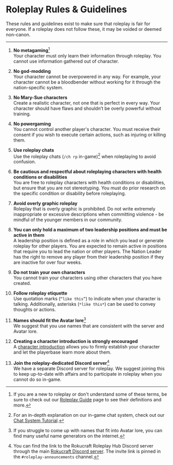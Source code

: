 # Roleplay Rules & Guidelines

These rules and guidelines exist to make sure that roleplay is fair for everyone. If a roleplay does not follow these, it may be voided or deemed non-canon.

* * *

1. **No metagaming**[^1]  
Your character must only learn their information through roleplay. You cannot use information gathered out of character.

2. **No god-modding**  
Your character cannot be overpowered in any way. For example, your character cannot be a bloodbender without working for it through the nation-specific system.

3. **No Mary-Sue characters**  
Create a realistic character, not one that is perfect in every way. Your character should have flaws and shouldn’t be overly powerful without training.

4. **No powergaming**  
You cannot control another player's character. You must receive their consent if you wish to execute certain actions, such as injuring or killing them.

5. **Use roleplay chats**  
Use the roleplay chats (`/ch rp` in-game)[^2] when roleplaying to avoid confusion.

6. **Be cautious and respectful about roleplaying characters with health conditions or disabilities**  
You are free to roleplay characters with health conditions or disabilities, but ensure that you are not stereotyping. You must do prior research on the specific condition or disability before roleplaying.

7. **Avoid overly graphic roleplay**  
Roleplay that is overly graphic is prohibited. Do not write extremely inappropriate or excessive descriptions when committing violence - be mindful of the younger members in our community.

8. **You can only hold a maximum of two leadership positions and must be active in them**  
A leadership position is defined as a role in which you lead or generate roleplay for other players. You are expected to remain active in positions that require you to lead the nation or other players. The Nation Leader has the right to remove any player from their leadership position if they are inactive for over four weeks.

9. **Do not train your own characters**  
You cannot train your characters using other characters that you have created.

10. **Follow roleplay etiquette**  
Use quotation marks (`“like this”`) to indicate when your character is talking. Additionally, asterisks (`*like this*`) can be used to convey thoughts or actions.

11. **Names should fit the Avatar lore**[^3]  
We suggest that you use names that are consistent with the server and Avatar lore.

12. **Creating a character introduction is strongly encouraged**  
A [character introduction](character-introductions.md) allows you to firmly establish your character and let the playerbase learn more about them.

13. **Join the roleplay-dedicated Discord server**[^4]  
We have a separate Discord server for roleplay. We suggest joining this to keep up-to-date with affairs and to participate in roleplay when you cannot do so in-game.

[^1]: If you are a new to roleplay or don't understand some of these terms, be sure to check out our [Roleplay Guide](roleplay-guide.md) page to see their definitions and more.
[^2]: For an in-depth explanation on our in-game chat system, check out our [Chat System Tutorial](/gameplay/chat-system).
[^3]: If you struggle to come up with names that fit into Avatar lore, you can find many useful name generators on the internet.
[^4]: You can find the link to the Rokucraft Roleplay Hub Discord server through the main [Rokucraft Discord server](https://discord.gg/7WNFu3v). The invite link is pinned in the `#roleplay-announcements` channel.
